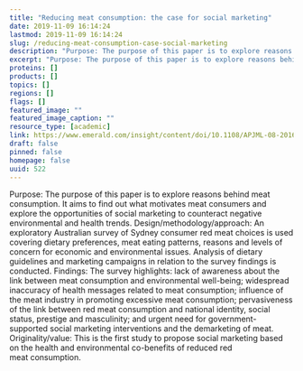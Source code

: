 ```yaml
---
title: "Reducing meat consumption: the case for social marketing"
date: 2019-11-09 16:14:24
lastmod: 2019-11-09 16:14:24
slug: /reducing-meat-consumption-case-social-marketing
description: "Purpose: The purpose of this paper is to explore reasons behind meat consumption. It aims to find out what motivates meat consumers and explore the opportunities of social marketing to counteract negative environmental and health trends. Design/methodology/approach: An exploratory Australian survey of Sydney consumer red meat choices is used covering dietary preferences, meat eating patterns, reasons and levels of concern for economic and environmental issues. Analysis of dietary guidelines and marketing campaigns in relation to the survey findings is conducted."
excerpt: "Purpose: The purpose of this paper is to explore reasons behind meat consumption. It aims to find out what motivates meat consumers and explore the opportunities of social marketing to counteract negative environmental and health trends. Design/methodology/approach: An exploratory Australian survey of Sydney consumer red meat choices is used covering dietary preferences, meat eating patterns, reasons and levels of concern for economic and environmental issues. Analysis of dietary guidelines and marketing campaigns in relation to the survey findings is conducted."
proteins: []
products: []
topics: []
regions: []
flags: []
featured_image: ""
featured_image_caption: ""
resource_type: [academic]
link: https://www.emerald.com/insight/content/doi/10.1108/APJML-08-2016-0139/full/html
draft: false
pinned: false
homepage: false
uuid: 522
---
```

Purpose: The purpose of this paper is to explore reasons behind meat
consumption. It aims to find out what motivates meat consumers and
explore the opportunities of social marketing to counteract negative
environmental and health trends. Design/methodology/approach: An
exploratory Australian survey of Sydney consumer red meat choices is
used covering dietary preferences, meat eating patterns, reasons and
levels of concern for economic and environmental issues. Analysis of
dietary guidelines and marketing campaigns in relation to the survey
findings is conducted. Findings: The survey highlights: lack of
awareness about the link between meat consumption and environmental
well-being; widespread inaccuracy of health messages related to meat
consumption; influence of the meat industry in promoting excessive meat
consumption; pervasiveness of the link between red meat consumption and
national identity, social status, prestige and masculinity; and urgent
need for government-supported social marketing interventions and the
demarketing of meat. Originality/value: This is the first study to
propose social marketing based on the health and environmental
co-benefits of reduced red meat consumption.
